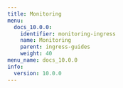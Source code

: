 ```yaml
---
title: Monitoring
menu:
  docs_10.0.0:
    identifier: monitoring-ingress
    name: Monitoring
    parent: ingress-guides
    weight: 40
menu_name: docs_10.0.0
info:
  version: 10.0.0
---
```


